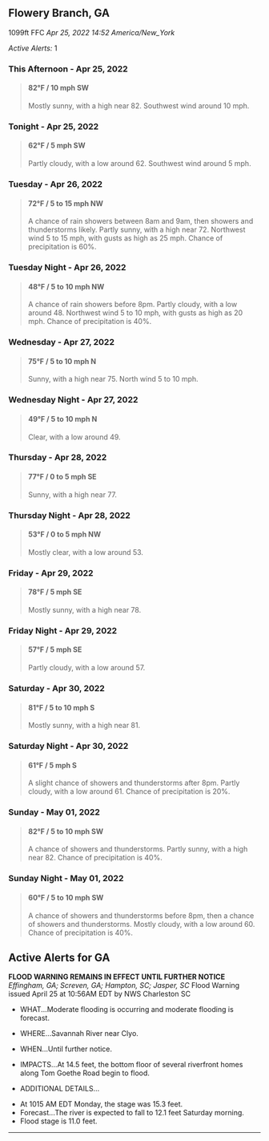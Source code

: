 ## Flowery Branch, GA
1099ft
FFC
*Apr 25, 2022 14:52 America/New_York*

*Active Alerts:* 1
### This Afternoon - Apr 25, 2022
> #### **82&deg;F** / 10 mph SW
> Mostly sunny, with a high near 82. Southwest wind around 10 mph.

### Tonight - Apr 25, 2022
> #### **62&deg;F** / 5 mph SW
> Partly cloudy, with a low around 62. Southwest wind around 5 mph.

### Tuesday - Apr 26, 2022
> #### **72&deg;F** / 5 to 15 mph NW
> A chance of rain showers between 8am and 9am, then showers and thunderstorms likely. Partly sunny, with a high near 72. Northwest wind 5 to 15 mph, with gusts as high as 25 mph. Chance of precipitation is 60%.

### Tuesday Night - Apr 26, 2022
> #### **48&deg;F** / 5 to 10 mph NW
> A chance of rain showers before 8pm. Partly cloudy, with a low around 48. Northwest wind 5 to 10 mph, with gusts as high as 20 mph. Chance of precipitation is 40%.

### Wednesday - Apr 27, 2022
> #### **75&deg;F** / 5 to 10 mph N
> Sunny, with a high near 75. North wind 5 to 10 mph.

### Wednesday Night - Apr 27, 2022
> #### **49&deg;F** / 5 to 10 mph N
> Clear, with a low around 49.

### Thursday - Apr 28, 2022
> #### **77&deg;F** / 0 to 5 mph SE
> Sunny, with a high near 77.

### Thursday Night - Apr 28, 2022
> #### **53&deg;F** / 0 to 5 mph NW
> Mostly clear, with a low around 53.

### Friday - Apr 29, 2022
> #### **78&deg;F** / 5 mph SE
> Mostly sunny, with a high near 78.

### Friday Night - Apr 29, 2022
> #### **57&deg;F** / 5 mph SE
> Partly cloudy, with a low around 57.

### Saturday - Apr 30, 2022
> #### **81&deg;F** / 5 to 10 mph S
> Mostly sunny, with a high near 81.

### Saturday Night - Apr 30, 2022
> #### **61&deg;F** / 5 mph S
> A slight chance of showers and thunderstorms after 8pm. Partly cloudy, with a low around 61. Chance of precipitation is 20%.

### Sunday - May 01, 2022
> #### **82&deg;F** / 5 to 10 mph SW
> A chance of showers and thunderstorms. Partly sunny, with a high near 82. Chance of precipitation is 40%.

### Sunday Night - May 01, 2022
> #### **60&deg;F** / 5 to 10 mph SW
> A chance of showers and thunderstorms before 8pm, then a chance of showers and thunderstorms. Mostly cloudy, with a low around 60. Chance of precipitation is 40%.

## Active Alerts for GA

**FLOOD WARNING REMAINS IN EFFECT UNTIL FURTHER NOTICE**
*Effingham, GA; Screven, GA; Hampton, SC; Jasper, SC*
Flood Warning issued April 25 at 10:56AM EDT by NWS Charleston SC
* WHAT...Moderate flooding is occurring and moderate flooding is
forecast.

* WHERE...Savannah River near Clyo.

* WHEN...Until further notice.

* IMPACTS...At 14.5 feet, the bottom floor of several riverfront
homes along Tom Goethe Road begin to flood.

* ADDITIONAL DETAILS...
- At 1015 AM EDT Monday, the stage was 15.3 feet.
- Forecast...The river is expected to fall to 12.1 feet
Saturday morning.
- Flood stage is 11.0 feet.
---

